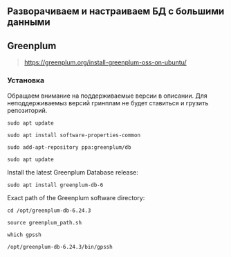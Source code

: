 Разворачиваем и настраиваем БД с большими данными
-----------------------------------------------

## Greenplum

> https://greenplum.org/install-greenplum-oss-on-ubuntu/

### Установка

Обращаем внимание на поддерживаемые версии в описании.
Для неподдерживаемыз версий гринплам не будет ставиться и грузить репозиторий.

```
sudo apt update
```
```
sudo apt install software-properties-common
```
```
sudo add-apt-repository ppa:greenplum/db
```
```
sudo apt update
```

Install the latest Greenplum Database release:
```
sudo apt install greenplum-db-6
```

Exact path of the Greenplum software directory:
```
cd /opt/greenplum-db-6.24.3
```
```
source greenplum_path.sh
```
```
which gpssh
```
```
/opt/greenplum-db-6.24.3/bin/gpssh
```

